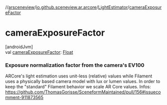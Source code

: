 //[arsceneview](../../../index.md)/[io.github.sceneview.ar.arcore](../index.md)/[LightEstimator](index.md)/[cameraExposureFactor](camera-exposure-factor.md)

# cameraExposureFactor

[androidJvm]\
val [cameraExposureFactor](camera-exposure-factor.md): [Float](https://kotlinlang.org/api/latest/jvm/stdlib/kotlin/-float/index.html)

###  Exposure normalization factor from the camera's EV100

ARCore's light estimation uses unit-less (relative) values while Filament uses a physically based camera model with lux or lumen values. In order to keep the &quot;standard&quot; Filament behavior we scale AR Core values. Infos: https://github.com/ThomasGorisse/SceneformMaintained/pull/156#issuecomment-911873565
